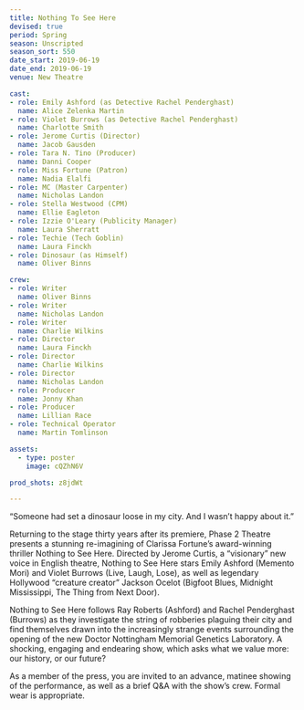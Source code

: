 ```yaml
---
title: Nothing To See Here
devised: true
period: Spring
season: Unscripted
season_sort: 550
date_start: 2019-06-19
date_end: 2019-06-19
venue: New Theatre

cast:
- role: Emily Ashford (as Detective Rachel Penderghast)
  name: Alice Zelenka Martin
- role: Violet Burrows (as Detective Rachel Penderghast)
  name: Charlotte Smith
- role: Jerome Curtis (Director)
  name: Jacob Gausden
- role: Tara N. Tino (Producer)
  name: Danni Cooper 
- role: Miss Fortune (Patron)
  name: Nadia Elalfi
- role: MC (Master Carpenter)
  name: Nicholas Landon
- role: Stella Westwood (CPM)
  name: Ellie Eagleton
- role: Izzie O'Leary (Publicity Manager)
  name: Laura Sherratt
- role: Techie (Tech Goblin)
  name: Laura Finckh
- role: Dinosaur (as Himself)
  name: Oliver Binns

crew: 
- role: Writer
  name: Oliver Binns
- role: Writer
  name: Nicholas Landon
- role: Writer
  name: Charlie Wilkins
- role: Director
  name: Laura Finckh
- role: Director
  name: Charlie Wilkins
- role: Director
  name: Nicholas Landon
- role: Producer
  name: Jonny Khan
- role: Producer
  name: Lillian Race
- role: Technical Operator 
  name: Martin Tomlinson

assets:
  - type: poster
    image: cQZhN6V

prod_shots: z8jdWt

---
```


“Someone had set a dinosaur loose in my city. And I wasn’t happy about it.”

Returning to the stage thirty years after its premiere, Phase 2 Theatre presents a stunning re-imagining of Clarissa Fortune’s award-winning thriller Nothing to See Here. Directed by Jerome Curtis, a “visionary” new voice in English theatre, Nothing to See Here stars Emily Ashford (Memento Mori) and Violet Burrows (Live, Laugh, Lose), as well as legendary Hollywood “creature creator” Jackson Ocelot (Bigfoot Blues, Midnight Mississippi, The Thing from Next Door).

Nothing to See Here follows Ray Roberts (Ashford) and Rachel Penderghast (Burrows) as they investigate the string of robberies plaguing their city and find themselves drawn into the increasingly strange events surrounding the opening of the new Doctor Nottingham Memorial Genetics Laboratory. A shocking, engaging and endearing show, which asks what we value more: our history, or our future?

As a member of the press, you are invited to an advance, matinee showing of the performance, as well as a brief Q&A with the show’s crew. Formal wear is appropriate.